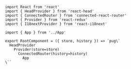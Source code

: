     import React from 'react'
    import { HeadProvider } from 'react-head'
    import { ConnectedRouter } from 'connected-react-router'
    import { Provider } from 'react-redux'
    import { I18nextProvider } from 'react-i18next'

    import { App } from '../App'

    export RootComponent = ({ store, history }) => `pug\`
      HeadProvider
        Provider(store=store)
          ConnectedRouter(history=history)
            App
    \``
